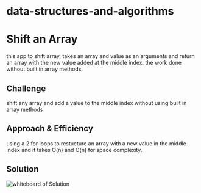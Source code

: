 # data-structures-and-algorithms

# Shift an Array
this app to shift array, takes an array  and value as an arguments and return an array with the new value added at the middle index. the work done without built in array methods.

## Challenge
shift any array and add a value to the middle index without using built in array methods

## Approach & Efficiency
using a  2 for loops to restucture an array with a new value in the middle index and it takes O(n) and O(n) for space complexity.

## Solution
![whiteboard of Solution](https://i.ibb.co/rmXZKtz/whitebord-shiftarray.png)

